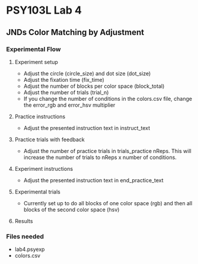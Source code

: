 # PSY103L Lab 4
## JNDs Color Matching by Adjustment 

### Experimental Flow

1. Experiment setup
	- Adjust the circle (circle_size) and dot size (dot_size)
	- Adjust the fixation time (fix_time)
	- Adjust the number of blocks per color space (block_total) 
	- Adjust the number of trials (trial_n) 
	- If you change the number of conditions in the colors.csv file, change the error_rgb and error_hsv multiplier 

2. Practice instructions
	- Adjust the presented instruction text in instruct_text

3. Practice trials with feedback
	- Adjust the number of practice trials in trials_practice nReps. This will increase the number of trials to nReps x number of conditions.

4. Experiment instructions
	- Adjust the presented instruction text in end_practice_text

5. Experimental trials
	- Currently set up to do all blocks of one color space (rgb) and then all blocks of the second color space (hsv)

6. Results


### Files needed

- lab4.psyexp
- colors.csv
